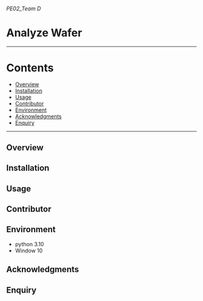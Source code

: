 ###### PE02_Team D
# **Analyze Wafer**

*****

# Contents  
- [Overview](#Overview)     
- [Installation](#Installtion)  
- [Usage](#Usage)  
- [Contributor](#Contributor)
- [Environment](#Environment)  
- [Acknowledgments](#Acknowledgments)
- [Enquiry](#Enquiry)  

*****

## Overview   

## Installation  

## Usage  

## Contributor  

## Environment  
- python 3.10
- Window 10

## Acknowledgments  

## Enquiry  

